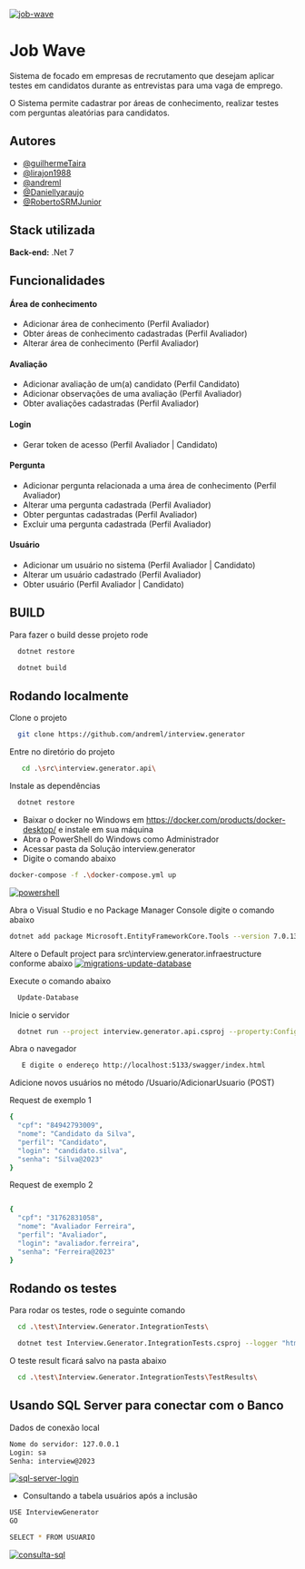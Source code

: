 
<a href='https://postimages.org/' target='_blank'><img src='https://i.postimg.cc/4d4n1BPd/job-wave.jpg' border='0' alt='job-wave'/></a>


# Job Wave

Sistema de focado em empresas de recrutamento que desejam aplicar testes em candidatos durante as entrevistas para uma vaga de emprego.

O Sistema permite cadastrar por áreas de conhecimento, realizar testes com perguntas aleatórias para candidatos.


## Autores

- [@guilhermeTaira](https://github.com/guilhermeTaira)
- [@lirajon1988](https://github.com/lirajon1988)
- [@andreml](https://github.com/andreml)
- [@Daniellyaraujo](https://github.com/Daniellyaraujo)
- [@RobertoSRMJunior](https://github.com/RobertoSRMJunior)


## Stack utilizada

**Back-end:** .Net 7 


## Funcionalidades

#### Área de conhecimento
 - Adicionar área de conhecimento (Perfil Avaliador)
 - Obter áreas de conhecimento cadastradas (Perfil Avaliador)
 - Alterar área de conhecimento (Perfil Avaliador)

#### Avaliação	
- Adicionar avaliação de um(a) candidato (Perfil Candidato)
- Adicionar observações de uma avaliação (Perfil Avaliador)
- Obter avaliações cadastradas (Perfil Avaliador)

#### Login
 - Gerar token de acesso (Perfil Avaliador | Candidato)

#### Pergunta	
- Adicionar pergunta relacionada a uma área de conhecimento (Perfil Avaliador)
- Alterar uma pergunta cadastrada (Perfil Avaliador)
- Obter perguntas cadastradas (Perfil Avaliador)
- Excluir uma pergunta cadastrada (Perfil Avaliador)

#### Usuário	
- Adicionar um usuário no sistema (Perfil Avaliador | Candidato)
- Alterar um usuário cadastrado (Perfil Avaliador)
- Obter usuário (Perfil Avaliador | Candidato)
## BUILD

Para fazer o build desse projeto rode

```bash
  dotnet restore
```

```bash
  dotnet build
```

## Rodando localmente

Clone o projeto

```bash
  git clone https://github.com/andreml/interview.generator
```

Entre no diretório do projeto

```bash
   cd .\src\interview.generator.api\
```

Instale as dependências

```bash
  dotnet restore
```
- Baixar o docker no Windows em https://docker.com/products/docker-desktop/ e instale em sua máquina
- Abra o PowerShell do Windows como Administrador
- Acessar pasta da Solução interview.generator
- Digite o comando abaixo 

```bash
docker-compose -f .\docker-compose.yml up
```
<a href='https://postimages.org/' target='_blank'><img src='https://i.postimg.cc/MZvtJFyB/powershell.png' border='0' alt='powershell'/></a><br />

Abra o Visual Studio e no Package Manager Console digite o comando abaixo
```bash
dotnet add package Microsoft.EntityFrameworkCore.Tools --version 7.0.13
```

Altere o Default project para src\interview.generator.infraestructure conforme abaixo
<a href='https://postimg.cc/3yyJ4CCg' target='_blank'><img src='https://i.postimg.cc/R0d3YgWb/migrations-update-database.png' border='0' alt='migrations-update-database'/></a>

Execute o comando abaixo

```bash
  Update-Database
```

Inicie o servidor

```bash
  dotnet run --project interview.generator.api.csproj --property:Configuration=Release
```

Abra o navegador

```bash
   E digite o endereço http://localhost:5133/swagger/index.html
```

Adicione novos usuários no método /Usuario/AdicionarUsuario (POST)

Request de exemplo 1
```bash
{
  "cpf": "84942793009",
  "nome": "Candidato da Silva",
  "perfil": "Candidato",
  "login": "candidato.silva",
  "senha": "Silva@2023"
}
```
Request de exemplo 2
```bash

{
  "cpf": "31762831058",
  "nome": "Avaliador Ferreira",
  "perfil": "Avaliador",
  "login": "avaliador.ferreira",
  "senha": "Ferreira@2023"
}
```

## Rodando os testes

Para rodar os testes, rode o seguinte comando

```bash
  cd .\test\Interview.Generator.IntegrationTests\
```

```bash
  dotnet test Interview.Generator.IntegrationTests.csproj --logger "html;logfilename=testResults.html"
```

O teste result ficará salvo na pasta abaixo

```bash
  cd .\test\Interview.Generator.IntegrationTests\TestResults\
```
 
 ## Usando SQL Server para conectar com o Banco

Dados de conexão local
```bash
Nome do servidor: 127.0.0.1
Login: sa
Senha: interview@2023
```
 <a href='https://postimages.org/' target='_blank'><img src='https://i.postimg.cc/7YpqndNn/sql-server-login.png' border='0' alt='sql-server-login'/></a>

 - Consultando a tabela usuários após a inclusão
```bash
USE InterviewGenerator
GO

SELECT * FROM USUARIO
```

<a href='https://postimages.org/' target='_blank'><img src='https://i.postimg.cc/9fyPQ6L8/consulta-sql.png' border='0' alt='consulta-sql'/></a>
